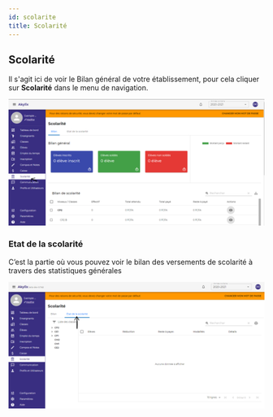 ```yaml
---
id: scolarite
title: Scolarité
---
```


## Scolarité

Il s'agit ici de voir le Bilan général de votre établissement,
pour cela cliquer sur **Scolarité** dans le menu de navigation.

![img](../static/img/Scolarite/Scolarite.PNG)

### Etat de la scolarité

C’est la partie où vous pouvez voir le bilan des versements de scolarité à travers des statistiques générales

![img](../static/img/Scolarite/etatScolarite.PNG)
